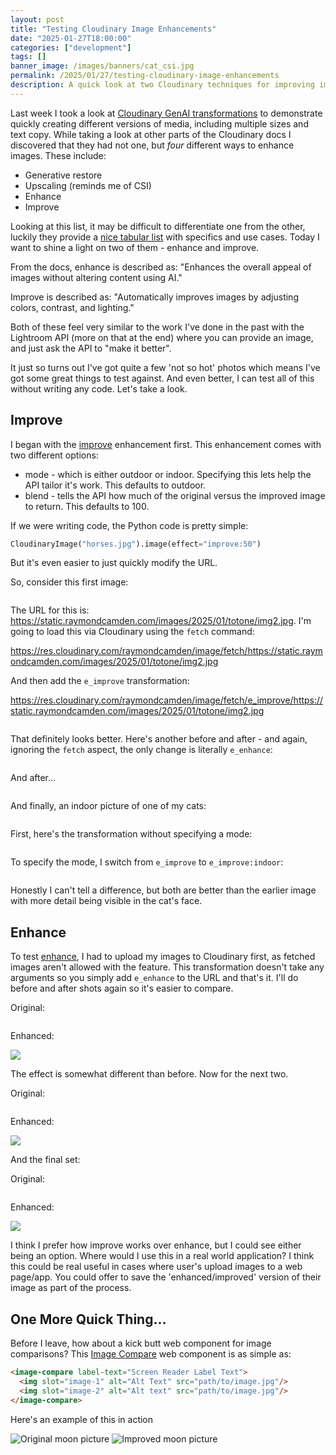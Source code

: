 ```yaml
---
layout: post
title: "Testing Cloudinary Image Enhancements"
date: "2025-01-27T18:00:00"
categories: ["development"]
tags: []
banner_image: /images/banners/cat_csi.jpg
permalink: /2025/01/27/testing-cloudinary-image-enhancements
description: A quick look at two Cloudinary techniques for improving images
---
```


Last week I took a look at [Cloudinary GenAI transformations](https://www.raymondcamden.com/2025/01/24/automating-media-asset-creation-with-cloudinarys-genai-transformations) to demonstrate quickly creating different versions of media, including multiple sizes and text copy. While taking a look at other parts of the Cloudinary docs I discovered that they had not one, but *four* different ways to enhance images. These include:

* Generative restore
* Upscaling (reminds me of CSI)
* Enhance
* Improve

Looking at this list, it may be difficult to differentiate one from the other, luckily they provide a [nice tabular list](https://cloudinary.com/documentation/effects_and_artistic_enhancements#image_enhancement_options) with specifics and use cases. Today I want to shine a light on two of them - enhance and improve.

From the docs, enhance is described as: "Enhances the overall appeal of images without altering content using AI."

Improve is described as: "Automatically improves images by adjusting colors, contrast, and lighting."

Both of these feel very similar to the work I've done in the past with the Lightroom API (more on that at the end) where you can provide an image, and just ask the API to "make it better".  

It just so turns out I've got quite a few 'not so hot' photos which means I've got some great things to test against. And even better, I can test all of this without writing any code. Let's take a look.

## Improve

I began with the [improve](https://cloudinary.com/documentation/transformation_reference#e_improve) enhancement first. This enhancement comes with two different options:

* mode - which is either outdoor or indoor. Specifying this lets help the API tailor it's work. This defaults to outdoor.
* blend - tells the API how much of the original versus the improved image to return. This defaults to 100. 

If we were writing code, the Python code is pretty simple:

```python
CloudinaryImage("horses.jpg").image(effect="improve:50")
```

But it's even easier to just quickly modify the URL. 

So, consider this first image:

<p>
<img src="https://static.raymondcamden.com/images/2025/01/totone/img2.jpg" alt="" class="imgborder imgcenter" loading="lazy">
</p>

The URL for this is: <https://static.raymondcamden.com/images/2025/01/totone/img2.jpg>. I'm going to load this via Cloudinary using the `fetch` command:

<https://res.cloudinary.com/raymondcamden/image/fetch/https://static.raymondcamden.com/images/2025/01/totone/img2.jpg>

And then add the `e_improve` transformation:

<https://res.cloudinary.com/raymondcamden/image/fetch/e_improve/https://static.raymondcamden.com/images/2025/01/totone/img2.jpg>

<p>
<img src="https://res.cloudinary.com/raymondcamden/image/fetch/e_improve/https://static.raymondcamden.com/images/2025/01/totone/img2.jpg" alt="" class="imgborder imgcenter" loading="lazy">
</p>

That definitely looks better. Here's another before and after - and again, ignoring the `fetch` aspect, the only change is literally `e_enhance`:

<p>
<img src="https://static.raymondcamden.com/images/2025/01/totone/img3.jpg" alt="" class="imgborder imgcenter" loading="lazy">
</p>

And after...

<p>
<img src="https://res.cloudinary.com/raymondcamden/image/fetch/e_improve/https://static.raymondcamden.com/images/2025/01/totone/img3.jpg" alt="" class="imgborder imgcenter" loading="lazy">
</p>

And finally, an indoor picture of one of my cats:

<p>
<img src="https://static.raymondcamden.com/images/2025/01/totone/img4.jpg" alt="" class="imgborder imgcenter" loading="lazy">
</p>

First, here's the transformation without specifying a mode:

<p>
<img src="https://res.cloudinary.com/raymondcamden/image/fetch/e_improve/https://static.raymondcamden.com/images/2025/01/totone/img4.jpg" alt="" class="imgborder imgcenter" loading="lazy">
</p>

To specify the mode, I switch from `e_improve` to `e_improve:indoor`:

<p>
<img src="https://res.cloudinary.com/raymondcamden/image/fetch/e_improve:indoor/https://static.raymondcamden.com/images/2025/01/totone/img4.jpg" alt="" class="imgborder imgcenter" loading="lazy">
</p>

Honestly I can't tell a difference, but both are better than the earlier image with more detail being visible in the cat's face.

## Enhance

To test [enhance](https://cloudinary.com/documentation/transformation_reference#e_enhance), I had to upload my images to Cloudinary first, as fetched images aren't allowed with the feature. This transformation doesn't take any arguments so you simply add `e_enhance` to the URL and that's it. I'll do before and after shots again so it's easier to compare.

Original:

<p>
<img src="https://static.raymondcamden.com/images/2025/01/totone/img2.jpg" alt="" class="imgborder imgcenter" loading="lazy">
</p>

Enhanced: 

<p>
<img src="https://res.cloudinary.com/raymondcamden/image/upload/e_enhance/v1738005283/img2_hm13aa.jpg" class="imgborder imgcenter" loading="lazy">
</p>

The effect is somewhat different than before. Now for the next two. 


Original:

<p>
<img src="https://static.raymondcamden.com/images/2025/01/totone/img3.jpg" alt="" class="imgborder imgcenter" loading="lazy">
</p>

Enhanced: 

<p>
<img src="https://res.cloudinary.com/raymondcamden/image/upload/e_enhance/v1738005284/img3_fausta.jpg" class="imgborder imgcenter" loading="lazy">
</p>

And the final set:

Original:

<p>
<img src="https://static.raymondcamden.com/images/2025/01/totone/img4.jpg" alt="" class="imgborder imgcenter" loading="lazy">
</p>

Enhanced: 

<p>
<img src="https://res.cloudinary.com/raymondcamden/image/upload/e_enhance/v1738005284/img4_qlfn8y.jpg" class="imgborder imgcenter" loading="lazy">
</p>

I think I prefer how improve works over enhance, but I could see either being an option. Where would I use this in a real world application? I think this could be real useful in cases where user's upload images to a web page/app. You could offer to save the 'enhanced/improved' version of their image as part of the process. 

## One More Quick Thing...

Before I leave, how about a kick butt web component for image comparisons? This [Image Compare](https://image-compare-component.netlify.app/) web component is as simple as:

```html
<image-compare label-text="Screen Reader Label Text">
  <img slot="image-1" alt="Alt Text" src="path/to/image.jpg"/>
  <img slot="image-2" alt="Alt text" src="path/to/image.jpg"/>
</image-compare>
```

Here's an example of this in action
<script src="https://unpkg.com/@cloudfour/image-compare/dist/index.min.js"></script>

<image-compare label-text="Screen Reader Label Text">
  <img slot="image-1" alt="Original moon picture" src="https://static.raymondcamden.com/images/2025/01/totone/img2.jpg"/>
  <img slot="image-2" alt="Improved moon picture" src="https://res.cloudinary.com/raymondcamden/image/fetch/e_improve/https://static.raymondcamden.com/images/2025/01/totone/img2.jpg"/>
</image-compare>

<p>

